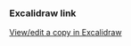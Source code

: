### Excalidraw link

[View/edit a copy in Excalidraw](https://excalidraw.com/#json=wIL-5l0Ukes5ASiCUowPs,rBN7fe1DZPhmvvQ3yQbu_Q)

